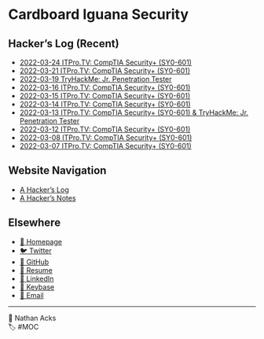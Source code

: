 # Cardboard Iguana Security

## Hacker’s Log (Recent)

* [2022-03-24 ITPro.TV: CompTIA Security+ (SY0-601)](log/2022-03-24-itprotv-comptia-security-plus.md)
* [2022-03-21 ITPro.TV: CompTIA Security+ (SY0-601)](log/2022-03-21-itprotv-comptia-security-plus.md)
* [2022-03-19 TryHackMe: Jr. Penetration Tester](log/2022-03-19-tryhackme-jr-penetration-tester.md)
* [2022-03-16 ITPro.TV: CompTIA Security+ (SY0-601)](log/2022-03-16-itprotv-comptia-security-plus.md)
* [2022-03-15 ITPro.TV: CompTIA Security+ (SY0-601)](log/2022-03-15-itprotv-comptia-security-plus.md)
* [2022-03-14 ITPro.TV: CompTIA Security+ (SY0-601)](log/2022-03-14-itprotv-comptia-security-plus.md)
* [2022-03-13 ITPro.TV: CompTIA Security+ (SY0-601) & TryHackMe: Jr. Penetration Tester](log/2022-03-13-itprotv-comptia-security-plus-and-tryhackme-jr-penetration-tester.md)
* [2022-03-12 ITPro.TV: CompTIA Security+ (SY0-601)](log/2022-03-12-itprotv-comptia-security-plus.md)
* [2022-03-08 ITPro.TV: CompTIA Security+ (SY0-601)](log/2022-03-08-itprotv-comptia-security-plus.md)
* [2022-03-07 ITPro.TV: CompTIA Security+ (SY0-601)](log/2022-03-07-itprotv-comptia-security-plus.md)

## Website Navigation

* [A Hacker’s Log](log.md)
* [A Hacker’s Notes](notes.md)

## Elsewhere

* [<span aria-hidden="true">🌱</span> Homepage](https://necopinus.xyz)
* [<span aria-hidden="true">🐦</span> Twitter](https://twitter.com/necopinus)
* [<span aria-hidden="true">🐙</span> GitHub](https://github.com/necopinus)
* [<span aria-hidden="true">📄</span> Resume](https://registry.jsonresume.org/necopinus)
* [<span aria-hidden="true">🌃</span> LinkedIn](https://www.linkedin.com/in/necopinus/)
* [<span aria-hidden="true">🔏</span> Keybase](https://keybase.io/necopinus)
* [<span aria-hidden="true">📧</span> Email](mailto:nathan.acks@cardboard-iguana.com)

- - - -

<span aria-hidden="true">👤</span> Nathan Acks  
<span aria-hidden="true">🏷️</span> #MOC
